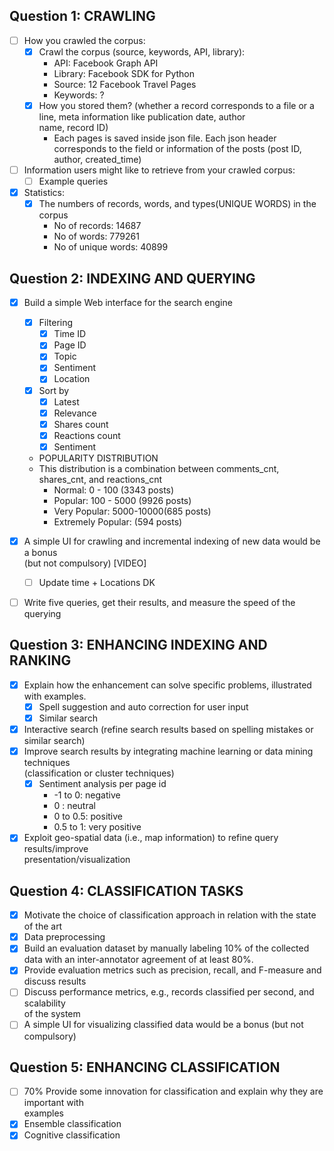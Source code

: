 ## Question 1: CRAWLING
- [ ] How you crawled the corpus:
  - [X] Crawl the corpus (source, keywords, API, library): 
    - API: Facebook Graph API 
    - Library: Facebook SDK for Python 
    - Source: 12 Facebook Travel Pages
    - Keywords: ? 
  - [X] How you stored them? (whether a record corresponds to a file or a line, meta information like publication date, author  
  name, record ID)
    - Each pages is saved inside json file. Each json header corresponds to the field or information of the posts (post ID,  
    author, created_time)
- [ ] Information users might like to retrieve from your crawled corpus:
  - [ ] Example queries
- [X] Statistics:
  - [X] The numbers of records, words, and types(UNIQUE WORDS) in the corpus
    - No of records: 14687
    - No of words: 779261
    - No of unique words: 40899
## Question 2: INDEXING AND QUERYING
- [X] Build a simple Web interface for the search engine
  - [X] Filtering
    - [X] Time ID
    - [X] Page ID
    - [X] Topic
    - [X] Sentiment
    - [X] Location
  - [X] Sort by
    - [X] Latest
    - [X] Relevance
    - [X] Shares count
    - [X] Reactions count
    - [X] Sentiment 
  - POPULARITY DISTRIBUTION
  - This distribution is a combination between comments_cnt, shares_cnt, and reactions_cnt
    - Normal: 0 - 100 (3343 posts)
    - Popular: 100 - 5000 (9926 posts)
    - Very Popular: 5000-10000(685 posts)
    - Extremely Popular: (594 posts)
 
- [X] A simple UI for crawling and incremental indexing of new data would be a bonus  
(but not compulsory) [VIDEO]
  - [ ] Update time + Locations DK
- [ ] Write five queries, get their results, and measure the speed of the querying

## Question 3: ENHANCING INDEXING AND RANKING
- [X] Explain how the enhancement can solve specific problems, illustrated with examples.
  - [X] Spell suggestion and auto correction for user input
  - [X] Similar search
- [X] Interactive search (refine search results based on spelling mistakes or similar search)
- [X] Improve search results by integrating machine learning or data mining techniques  
(classification or cluster techniques)
  - [X] Sentiment analysis per page id
    - -1 to 0: negative
    -  0 : neutral
    - 0 to 0.5: positive
    - 0.5 to 1: very positive
- [X] Exploit geo-spatial data (i.e., map information) to refine query results/improve  
presentation/visualization 

## Question 4: CLASSIFICATION TASKS
- [X] Motivate the choice of classification approach in relation with the state of the art
- [X] Data preprocessing
- [X] Build an evaluation dataset by manually labeling 10% of the collected data with an 
inter-annotator agreement of at least 80%.
- [X] Provide evaluation metrics such as precision, recall, and F-measure and discuss results
- [ ] Discuss performance metrics, e.g., records classified per second, and scalability  
of the system
- [ ] A simple UI for visualizing classified data would be a bonus (but not compulsory)

## Question 5: ENHANCING CLASSIFICATION
- [ ] 70% Provide some innovation for classification and explain why they are important with  
examples
- [X] Ensemble classification
- [X] Cognitive classification
